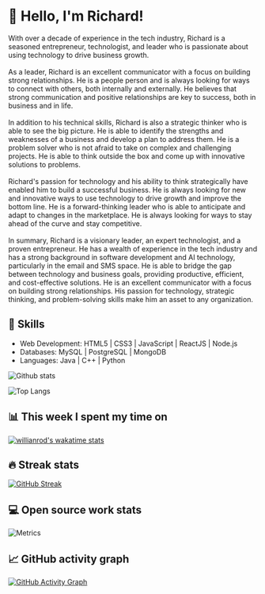 # 👋 Hello, I'm Richard!

With over a decade of experience in the tech industry, Richard is a seasoned entrepreneur, technologist, and leader who is passionate about using technology to drive business growth.
<BR><BR>
As a leader, Richard is an excellent communicator with a focus on building strong relationships. He is a people person and is always looking for ways to connect with others, both internally and externally. He believes that strong communication and positive relationships are key to success, both in business and in life.
<BR><BR>
In addition to his technical skills, Richard is also a strategic thinker who is able to see the big picture. He is able to identify the strengths and weaknesses of a business and develop a plan to address them. He is a problem solver who is not afraid to take on complex and challenging projects. He is able to think outside the box and come up with innovative solutions to problems.
<BR><BR>
Richard's passion for technology and his ability to think strategically have enabled him to build a successful business. He is always looking for new and innovative ways to use technology to drive growth and improve the bottom line. He is a forward-thinking leader who is able to anticipate and adapt to changes in the marketplace. He is always looking for ways to stay ahead of the curve and stay competitive.
<BR><BR>
In summary, Richard is a visionary leader, an expert technologist, and a proven entrepreneur. He has a wealth of experience in the tech industry and has a strong background in software development and AI technology, particularly in the email and SMS space. He is able to bridge the gap between technology and business goals, providing productive, efficient, and cost-effective solutions. He is an excellent communicator with a focus on building strong relationships. His passion for technology, strategic thinking, and problem-solving skills make him an asset to any organization.
<BR>

## 🚀 Skills 

- Web Development: HTML5 | CSS3 | JavaScript | ReactJS | Node.js
- Databases: MySQL | PostgreSQL | MongoDB
- Languages: Java | C++ | Python

![Github stats](https://github-readme-stats.vercel.app/api?username=DMG-Richard&show_icons=true&count_private=true)

![Top Langs](https://github-readme-stats.vercel.app/api/top-langs/?username=DMG-Richard&layout=compact)

## 📊 This week I spent my time on

[![willianrod's wakatime stats](https://github-readme-stats.vercel.app/api/wakatime?username=DMG-Richard)](https://github.com/anuraghazra/github-readme-stats)

## 🔥 Streak stats

[![GitHub Streak](https://github-readme-streak-stats.herokuapp.com?user=DMG-Richard&theme=tokyonight_duo&hide_border=true)](https://git.io/streak-stats)

## 💻 Open source work stats

![Metrics](https://metrics.lecoq.io/DMG-Richard)

## 📈 GitHub activity graph

[![GitHub Activity Graph](https://activity-graph.herokuapp.com/graph?username=DMG-Richard&theme=github)](https://github.com/DMG-Richard/github-readme-activity-graph)

